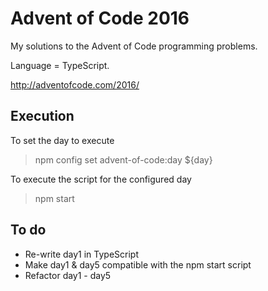 # Advent of Code 2016
My solutions to the Advent of Code programming problems.

Language = TypeScript.

http://adventofcode.com/2016/

## Execution
To set the day to execute
> npm config set advent-of-code:day ${day}

To execute the script for the configured day
> npm start

## To do
* Re-write day1 in TypeScript
* Make day1 & day5 compatible with the npm start script
* Refactor day1 - day5